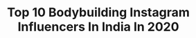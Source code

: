 ---
title: Top 10 Bodybuilding Instagram Influencers In India In 2020
description: >-
  Find top bodybuilding Instagram influencers in India in 2020. Most popular hashtags: #workout #model #fitness #happy.
platform: Instagram
profiles:
  - username: "tigresswholifts"
    fullname: >-
      TigressTrish
    location: "India"
    followers: 19098
    engagement: 249
    commentsToLikes: 0.056224
    id: ck6uhbphb86uj0j7116mg2vqa
    verified: false
    hashtags: "#instafit, #athlete, #belatedbirthday, #eatclean"
  - username: "gaurav_yadav_5575"
    fullname: >-
      Gaurav Yadav
    location: "India"
    followers: 72842
    engagement: 971
    commentsToLikes: 0.008476
    id: ck8wfqo80g41y0j787iaq1fr5
    verified: false
    hashtags: "#mensphysic, #mensfashion, #gymlife, #posing"
  - username: "drtonyhuge"
    fullname: >-
      Dr. Tony Huge®
    location: "India"
    followers: 102139
    engagement: 123
    commentsToLikes: 0.043623
    id: ck5q8v5xe83k70i11073d41xx
    verified: false
    hashtags: "#workoutsathome, #upperchest, #calvinklein, #freedom"
  - username: "vetriselvam_official"
    fullname: >-
      Fitness_Freek
    location: "India"
    followers: 3373
    engagement: 1389
    commentsToLikes: 0.056123
    id: ck9wg8xy3sck50j78nr20ynkb
    verified: false
    hashtags: "#selfcare, #sunday, #challenge, #billa"
  - username: "karthikshekar6"
    fullname: >-
      Karthik Shekar Acharya
    location: "India"
    followers: 11275
    engagement: 1000
    commentsToLikes: 0.010088
    id: ck8wf4659f3iz0j78nhs5875x
    verified: false
    hashtags: "#archanamosale, #bestyforever, #fightthedarkness"
  - username: "the_indianbodybuilding"
    fullname: >-
      Indian Bodybuilding
    location: "India"
    followers: 133285
    engagement: 298
    commentsToLikes: 0.004787
    id: ck13bgjh9vbfv0i193avrhy05
    verified: false
    hashtags: "#pro, #ihff, #sahilkhan, #homeworkout"
  - username: "safu_ny_"
    fullname: >-
      Pottan❤️
    location: "India"
    followers: 3722
    engagement: 3898
    commentsToLikes: 0.175255
    id: ck9wi281a0idm0j78gqstbcj4
    verified: false
    hashtags: "#quoteoftheday, #arms, #neck, #blonde"
  - username: "saketgokhale"
    fullname: >-
      Saket Gokhale
    location: "India"
    followers: 14360
    engagement: 2245
    commentsToLikes: 0.079408
    id: ck8t6pvbreebe0j78eukn84fh
    verified: false
    hashtags: "#corona, #coronaworkout, #coronamemes, #naturalaesthetics"
  - username: "sanchit_341"
    fullname: >-
      🇲​🇷​.🇸​🇦​🇳​🇨​🇭​🇮​🇹​ 🇸​🇪​🇳​
    location: "India"
    followers: 2535
    engagement: 3670
    commentsToLikes: 0.399170
    id: ck9wp634y7yys0j78tn2f1cbr
    verified: false
    hashtags: "#ootd, #motivation, #vintage, #healthy"
  - username: "sudev_y_zi"
    fullname: >-
      S U D E V  S U D H E E R
    location: "India"
    followers: 17249
    engagement: 524
    commentsToLikes: 0.094133
    id: ck8tbq650wog10j788ww9d2nm
    verified: false
    hashtags: "#mine, #missingyou, #white, #cpim"
---